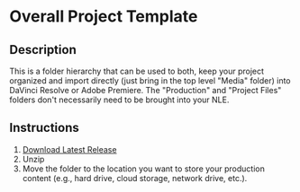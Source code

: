# Overall Project Template

## Description
This is a folder hierarchy that can be used to both, keep your project organized and import directly (just bring in the top level "Media" folder) into DaVinci Resolve or Adobe Premiere. The "Production" and "Project Files" folders don't necessarily need to be brought into your NLE.

## Instructions
1. [Download Latest Release](https://github.com/lsuxrstudio/overall-project-template/archive/refs/tags/v1.0.0.zip)
2. Unzip
3. Move the folder to the location you want to store your production content (e.g., hard drive, cloud storage, network drive, etc.).

